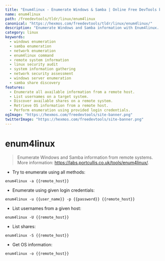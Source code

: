 ```yaml
---
title: "Enum4linux - Enumerate Windows & Samba | Online Free DevTools by Hexmos"
name: enum4linux
path: /freedevtools/tldr/linux/enum4linux
canonical: "https://hexmos.com/freedevtools/tldr/linux/enum4linux/"
description: "Enumerate Windows and Samba information with Enum4linux.  Discover usernames, shares, and OS information remotely. Free online tool, no registration required."
category: linux
keywords:
  - windows enumeration
  - samba enumeration
  - network enumeration
  - enum4linux command
  - remote system information
  - linux security audit
  - system information gathering
  - network security assessment
  - windows server enumeration
  - samba share discovery
features:
  - Enumerate all available information from a remote host.
  - List usernames on a target system.
  - Discover available shares on a remote system.
  - Retrieve OS information from a remote host.
  - Perform enumeration using provided login credentials.
ogImage: "https://hexmos.com/freedevtools/site-banner.png"
twitterImage: "https://hexmos.com/freedevtools/site-banner.png"
---
```


# enum4linux

> Enumerate Windows and Samba information from remote systems.
> More information: <https://labs.portcullis.co.uk/tools/enum4linux/>.

- Try to enumerate using all methods:

`enum4linux -a {{remote_host}}`

- Enumerate using given login credentials:

`enum4linux -u {{user_name}} -p {{password}} {{remote_host}}`

- List usernames from a given host:

`enum4linux -U {{remote_host}}`

- List shares:

`enum4linux -S {{remote_host}}`

- Get OS information:

`enum4linux -o {{remote_host}}`
